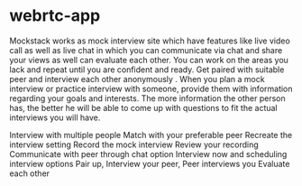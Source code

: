 # webrtc-app

Mockstack works as mock interview site which have features like live video call as well as live chat in which you can communicate via chat and share your views as well can evaluate each other. You can work on the areas you lack and repeat until you are confident and ready. Get paired with suitable peer and interview each other anonymously .
When you plan a mock interview or practice interview with someone, provide them with information regarding your goals and interests. The more information the other person has, the better he will be able to come up with questions to fit the actual interviews you will have.


Interview with multiple people
Match with your preferable peer
Recreate the interview setting
Record the mock interview
Review your recording
Communicate with peer through chat option
Interview now and scheduling interview options
Pair up, Interview your peer, Peer interviews you
Evaluate each other
